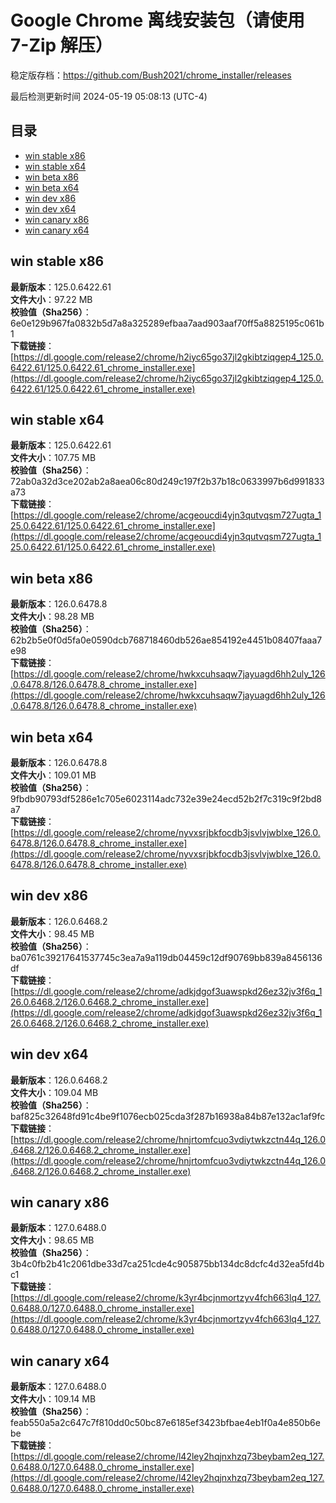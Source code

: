 # Google Chrome 离线安装包（请使用 7-Zip 解压）
稳定版存档：<https://github.com/Bush2021/chrome_installer/releases>

最后检测更新时间
2024-05-19 05:08:13 (UTC-4)


## 目录
* [win stable x86](https://github.com/Bush2021/chrome_installer?tab=readme-ov-file#win-stable-x86)
* [win stable x64](https://github.com/Bush2021/chrome_installer?tab=readme-ov-file#win-stable-x64)
* [win beta x86](https://github.com/Bush2021/chrome_installer?tab=readme-ov-file#win-beta-x86)
* [win beta x64](https://github.com/Bush2021/chrome_installer?tab=readme-ov-file#win-beta-x64)
* [win dev x86](https://github.com/Bush2021/chrome_installer?tab=readme-ov-file#win-dev-x86)
* [win dev x64](https://github.com/Bush2021/chrome_installer?tab=readme-ov-file#win-dev-x64)
* [win canary x86](https://github.com/Bush2021/chrome_installer?tab=readme-ov-file#win-canary-x86)
* [win canary x64](https://github.com/Bush2021/chrome_installer?tab=readme-ov-file#win-canary-x64)

## win stable x86
**最新版本**：125.0.6422.61  
**文件大小**：97.22 MB  
**校验值（Sha256）**：6e0e129b967fa0832b5d7a8a325289efbaa7aad903aaf70ff5a8825195c061b1  
**下载链接**：[https://dl.google.com/release2/chrome/h2iyc65go37jl2gkibtziqgep4_125.0.6422.61/125.0.6422.61_chrome_installer.exe](https://dl.google.com/release2/chrome/h2iyc65go37jl2gkibtziqgep4_125.0.6422.61/125.0.6422.61_chrome_installer.exe)  

## win stable x64
**最新版本**：125.0.6422.61  
**文件大小**：107.75 MB  
**校验值（Sha256）**：72ab0a32d3ce202ab2a8aea06c80d249c197f2b37b18c0633997b6d991833a73  
**下载链接**：[https://dl.google.com/release2/chrome/acgeoucdi4yjn3qutvqsm727ugta_125.0.6422.61/125.0.6422.61_chrome_installer.exe](https://dl.google.com/release2/chrome/acgeoucdi4yjn3qutvqsm727ugta_125.0.6422.61/125.0.6422.61_chrome_installer.exe)  

## win beta x86
**最新版本**：126.0.6478.8  
**文件大小**：98.28 MB  
**校验值（Sha256）**：62b2b5e0f0d5fa0e0590dcb768718460db526ae854192e4451b08407faaa7e98  
**下载链接**：[https://dl.google.com/release2/chrome/hwkxcuhsaqw7jayuagd6hh2uly_126.0.6478.8/126.0.6478.8_chrome_installer.exe](https://dl.google.com/release2/chrome/hwkxcuhsaqw7jayuagd6hh2uly_126.0.6478.8/126.0.6478.8_chrome_installer.exe)  

## win beta x64
**最新版本**：126.0.6478.8  
**文件大小**：109.01 MB  
**校验值（Sha256）**：9fbdb90793df5286e1c705e6023114adc732e39e24ecd52b2f7c319c9f2bd8a7  
**下载链接**：[https://dl.google.com/release2/chrome/nyvxsrjbkfocdb3jsvlvjwblxe_126.0.6478.8/126.0.6478.8_chrome_installer.exe](https://dl.google.com/release2/chrome/nyvxsrjbkfocdb3jsvlvjwblxe_126.0.6478.8/126.0.6478.8_chrome_installer.exe)  

## win dev x86
**最新版本**：126.0.6468.2  
**文件大小**：98.45 MB  
**校验值（Sha256）**：ba0761c39217641537745c3ea7a9a119db04459c12df90769bb839a8456136df  
**下载链接**：[https://dl.google.com/release2/chrome/adkjdgof3uawspkd26ez32jv3f6q_126.0.6468.2/126.0.6468.2_chrome_installer.exe](https://dl.google.com/release2/chrome/adkjdgof3uawspkd26ez32jv3f6q_126.0.6468.2/126.0.6468.2_chrome_installer.exe)  

## win dev x64
**最新版本**：126.0.6468.2  
**文件大小**：109.04 MB  
**校验值（Sha256）**：baf825c32648fd91c4be9f1076ecb025cda3f287b16938a84b87e132ac1af9fc  
**下载链接**：[https://dl.google.com/release2/chrome/hnjrtomfcuo3vdiytwkzctn44q_126.0.6468.2/126.0.6468.2_chrome_installer.exe](https://dl.google.com/release2/chrome/hnjrtomfcuo3vdiytwkzctn44q_126.0.6468.2/126.0.6468.2_chrome_installer.exe)  

## win canary x86
**最新版本**：127.0.6488.0  
**文件大小**：98.65 MB  
**校验值（Sha256）**：3b4c0fb2b41c2061dbe33d7ca251cde4c905875bb134dc8dcfc4d32ea5fd4bc1  
**下载链接**：[https://dl.google.com/release2/chrome/k3yr4bcjnmortzyv4fch663lq4_127.0.6488.0/127.0.6488.0_chrome_installer.exe](https://dl.google.com/release2/chrome/k3yr4bcjnmortzyv4fch663lq4_127.0.6488.0/127.0.6488.0_chrome_installer.exe)  

## win canary x64
**最新版本**：127.0.6488.0  
**文件大小**：109.14 MB  
**校验值（Sha256）**：feab550a5a2c647c7f810dd0c50bc87e6185ef3423bfbae4eb1f0a4e850b6ebe  
**下载链接**：[https://dl.google.com/release2/chrome/l42ley2hqjnxhzq73beybam2eq_127.0.6488.0/127.0.6488.0_chrome_installer.exe](https://dl.google.com/release2/chrome/l42ley2hqjnxhzq73beybam2eq_127.0.6488.0/127.0.6488.0_chrome_installer.exe)  

